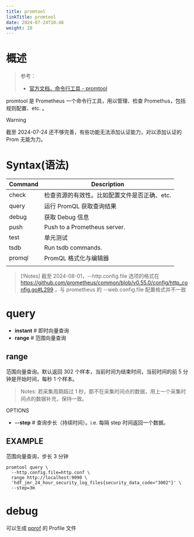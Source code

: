 ```yaml
---
title: promtool
linkTitle: promtool
date: 2024-07-24T10:48
weight: 20
---
```


# 概述

> 参考：
>
> - [官方文档，命令行工具 - promtool](https://prometheus.io/docs/prometheus/latest/command-line/promtool)

promtool 是 Prometheus 一个命令行工具，用以管理、检查 Promethus，包括 规则配置、etc. 。

> [!Warning]
> 截至 2024-07-24 还不够完善，有些功能无法添加认证能力，对以添加认证的 Prom 无能为力。

# Syntax(语法)

| Command | Description                  |
| ------- | ---------------------------- |
| check   | 检查资源的有效性。比如配置文件是否正确、etc.     |
| query   | 运行 PromQL 获取查询结果             |
| debug   | 获取 Debug 信息                  |
| push    | Push to a Prometheus server. |
| test    | 单元测试                         |
| tsdb    | Run tsdb commands.           |
| promql  | PromQL 格式化与编辑器               |
|         |                              |

> [!Notes]
> 截至 2024-08-01，--http.config.file 选项的格式在 https://github.com/prometheus/common/blob/v0.55.0/config/http_config.go#L299 ，与 prometheus 的 --web.config.file 配置格式并不一致

# query

- **instant** # 即时向量查询
- **range** # 范围向量查询

## range

范围向量查询。默认返回 302 个样本，当前时间为结束时间，当前时间的前 5 分钟是开始时间，每秒 1 个样本。

> Notes: 若采集周期超过 1 秒，那不在采集时间点的数据，用上一个采集时间点的数据补充，保持一致。

OPTIONS

- **--step** # 查询步长（持续时间）。i.e. 每隔 step 时间返回一个数据。

## EXAMPLE

范围向量查询，步长 3 分钟

```
promtool query \
  --http.config.file=http.conf \
  range http://localhost:9090 \
  'hdf_jmr_24_hour_security_log_files{security_data_code="3002"}' \
  --step=3m
```

# debug

可以生成 [pprof](/docs/2.编程/高级编程语言/Go/Go%20工具/pprof/pprof.md) 的 Profile 文件